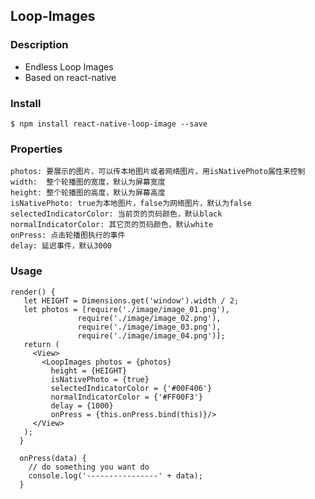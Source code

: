 ## Loop-Images


### Description

* Endless Loop Images
* Based on react-native


### Install

	$ npm install react-native-loop-image --save

### Properties

	photos: 要展示的图片，可以传本地图片或者网络图片，用isNativePhoto属性来控制
	width:	整个轮播图的宽度，默认为屏幕宽度
	height: 整个轮播图的高度，默认为屏幕高度
	isNativePhoto: true为本地图片，false为网络图片，默认为false
	selectedIndicatorColor: 当前页的页码颜色，默认black
	normalIndicatorColor: 其它页的页码颜色，默认white
	onPress: 点击轮播图执行的事件
	delay: 延迟事件，默认3000

### Usage

	render() {
	   let HEIGHT = Dimensions.get('window').width / 2;
	   let photos = [require('./image/image_01.png'),
	               require('./image/image_02.png'),
	               require('./image/image_03.png'),
	               require('./image/image_04.png')];
	   return (
	     <View>
	       <LoopImages photos = {photos}
	         height = {HEIGHT}
	         isNativePhoto = {true}
	         selectedIndicatorColor = {'#00F406'}
	         normalIndicatorColor = {'#FF00F3'}
	         delay = {1000}
	         onPress = {this.onPress.bind(this)}/>
	     </View>
	   );
	  }
	
	  onPress(data) {
	  	// do something you want do
	    console.log('----------------' + data);
	  }
